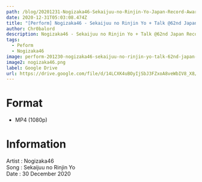 ```yaml
---
path: /blog/20201231-Nogizaka46-Sekaijuu-no-Rinjin-Yo-Japan-Record-Awards
date: 2020-12-31T05:03:08.474Z
title: "[Perform] Nogizaka46 - Sekaijuu no Rinjin Yo + Talk @62nd Japan Record Awards"
author: Chr0balord
description: Nogizaka46 - Sekaijuu no Rinjin Yo + Talk @62nd Japan Record Awards
tags:
  - Peform
  - Nogizaka46
image: perform-201230-nogizaka46-sekaijuu-no-rinjin-yo-talk-62nd-japan-record-awards.mp4_thumbs.jpg
image2: nogizaka46.png
label: Google Drive
url: https://drive.google.com/file/d/14LCXK4uBOyIjSbJ3FZxoA8veWbIV8_X8/view?usp=sharing
---
```

# Format

* MP4 (1080p)

# Information

Artist : Nogizaka46 <br>Song : Sekaijuu no Rinjin Yo <br>
Date : 30 December 2020
